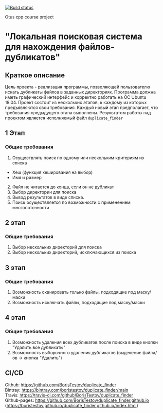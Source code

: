 [![Build status](https://ci.appveyor.com/api/projects/status/iwu3cy90wm9p37bd?svg=true)](https://ci.appveyor.com/project/BorisTestov/duplicate-finder)

Otus cpp course project

# "Локальная поисковая система для нахождения файлов-дубликатов"
## Краткое описание

Цель проекта - реализация программы, позволяющей пользователю искать дубликаты файлов в заданных директориях. 
Программа должна иметь графический интерфейс и корректно работать на ОС Ubuntu 18.04.
Проект состоит из нескольких этапов, к каждому из которых предъявляются свои требования.
Каждый новый этап предполагает, что требования предыдущего этапа выполнены.
Результатом работы над проектом является исполняемый файл `duplicate_finder`

## 1 Этап
### Общие требования
1. Осуществлять поиск по одному или нескольким критериям из списка
  * Хеш (функция хеширования на выбор)
  * Имя и размер
2. Файл не читается до конца, если он не дубликат
3. Выбор директории для поиска
4. Вывод результатов в виде списка.
5. Поиск осуществляется по возможности с применением многопоточности

## 2 этап
### Общие требования
1. Выбор нескольких директорий для поиска
2. Выбор нескольких директорий, исключающихся из поиска

## 3 этап
### Общие требования
1. Возможность сканировать только файлы, подходящие под маску/маски
2. Возможность исключать файлы, подходящие под маску/маски

## 4 этап
### Общие требования
1. Возможность удаления всех дубликатов после поиска в виде кнопки "Удалить все дубликаты"
2. Возможность выборочного удаления дубликатов (выделение файла/ов -> кнопка "Удалить")

## CI/CD

Github: https://github.com/BorisTestov/duplicate_finder <br>
Bintray: https://bintray.com/boristestov/duplicate_finder/main <br>
Travis: https://travis-ci.com/github/BorisTestov/duplicate_finder <br>
Github-pages: https://github.com/BorisTestov/duplicate_finder.github.io (https://boristestov.github.io/duplicate_finder.github.io/index.html) <br>

